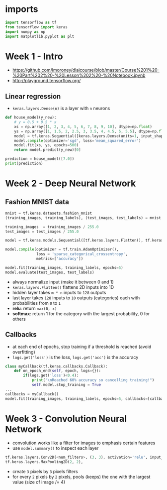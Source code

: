 # imports
```python
import tensorflow as tf
from tensorflow import keras
import numpy as np
import matplotlib.pyplot as plt
```

# Week 1 - Intro
- https://github.com/lmoroney/dlaicourse/blob/master/Course%201%20-%20Part%202%20-%20Lesson%202%20-%20Notebook.ipynb
- http://playground.tensorflow.org/
## Linear regression
- `keras.layers.Dense(n)` is a layer with `n` neurons
```python
def house_model(y_new):
    # y = 0.5 + 0.5 * x
    xs = np.array([1, 2, 3, 4, 5, 6, 7, 8, 9, 10], dtype=np.float)
    ys = np.array([1, 1.5, 2, 2.5, 3, 3.5, 4, 4.5, 5, 5.5], dtype=np.float)
    model = tf.keras.Sequential([keras.layers.Dense(units=1, input_shape=[1])])
    model.compile(optimizer='sgd', loss='mean_squared_error')
    model.fit(xs, ys, epochs=500)
    return model.predict(y_new)[0]

prediction = house_model([7.0])
print(prediction)
```

# Week 2 - Deep Neural Network
## Fashion MNIST data
```python
mnist = tf.keras.datasets.fashion_mnist
(training_images, training_labels), (test_images, test_labels) = mnist.load_data()

training_images  = training_images / 255.0
test_images = test_images / 255.0

model = tf.keras.models.Sequential([tf.keras.layers.Flatten(), tf.keras.layers.Dense(128, activation=tf.nn.relu), tf.keras.layers.Dense(10, activation=tf.nn.softmax)])

model.compile(optimizer = tf.train.AdamOptimizer(),
              loss = 'sparse_categorical_crossentropy',
              metrics=['accuracy'])

model.fit(training_images, training_labels, epochs=5)
model.evaluate(test_images, test_labels)
```
- always normalize input (make it between 0 and 1)
- `keras.layers.Flatten()` flattens 2D inputs into 1D
- hidden layer takes `m * n` inputs to `128` outputs
- last layer takes `128` inputs to `10` outputs (categories) each with probabilities from `0` to `1`
- **relu**: return `max(0, x)`
- **softmax**: return 1 for the category with the largest probability, 0 for others

## Callbacks
- at each end of epochs, stop training if a threshold is reached (avoid overfitting)
- `logs.get('loss')` is the loss, `logs.get('acc')` is the accuracy
```python
class myCallback(tf.keras.callbacks.Callback):
    def on_epoch_end(self, epoch, logs={}):
        if(logs.get('loss')<0.4):
            print("\nReached 60% accuracy so cancelling training!")
            self.model.stop_training = True
...
callbacks = myCallback()
model.fit(training_images, training_labels, epochs=5, callbacks=[callbacks])
```

# Week 3 - Convolution Neural Network
- convolution works like a filter for images to emphasis certain features
- use `model.summary()` to inspect each layer
```python
tf.keras.layers.Conv2D(<num_filters>, (3, 3), activation='relu', input_shape=(m, n, <color_depth>)),
tf.keras.layers.MaxPooling2D(2, 2),
```
- create `3` pixels by `3` pixels filters
- for every `2` pixels by `2` pixels, pools (keeps) the one with the largest value (size of image /= 4)

